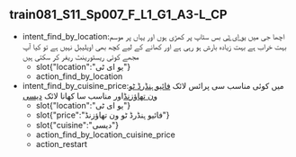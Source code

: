 ## train081_S11_Sp007_F_L1_G1_A3-L_CP
* intent_find_by_location:اچھا جی میں [یو ای ٹی](location) بس سٹاپ پر کھڑی ہوں اور یہاں پر موسم بہت خراب ہے بہت زیادہ بارش ہو رہی ہے اور کھانے کے لیے کچھ بھی اویلیبل نہیں ہے تو کیا آپ مجھے کوئی ریسٹورینٹ ریفر کر سکتی ہیں
	- slot{"location":"یو ای ٹی"}
	- action_find_by_location
* intent_find_by_cuisine_price:میں کوئی مناسب سی پرائس لائک [فائیو ہنڈرڈ ٹو ون تھاؤزنڈ](price)اور مناسب سا کھانا لائک [دیسی](cuisine)
	- slot{"location":"یو ای ٹی"}
	- slot{"price":"فائیو ہنڈرڈ ٹو ون تھاؤزنڈ"}
	- slot{"cuisine":"دیسی"}
	- action_find_by_location_cuisine_price
	- action_restart